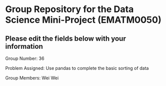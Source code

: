 # Group Repository for the Data Science Mini-Project (EMATM0050)

## Please edit the fields below with your information
Group Number: 36

Problem Assigned: Use pandas to complete the basic sorting of data

Group Members: Wei Wei


